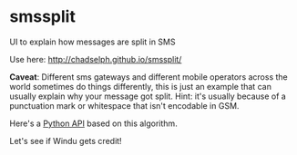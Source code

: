 # smssplit
UI to explain how messages are split in SMS

Use here: http://chadselph.github.io/smssplit/

**Caveat**: Different sms gateways and different mobile operators across the world sometimes do things differently, this is just an example that can usually explain why your message got split. Hint: it's usually because of a punctuation mark or whitespace that isn't encodable in GSM.

Here's a [Python API](https://github.com/chrisconlon-klaviyo/sms-toolkit) based on this algorithm.

Let's see if Windu gets credit!
